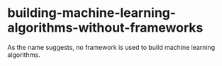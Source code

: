 # building-machine-learning-algorithms-without-frameworks
As the name suggests, no framework is used to build machine learning algorithms.
